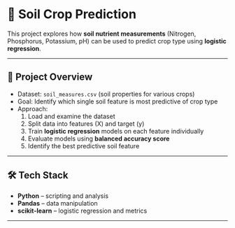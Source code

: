 # 🌱 Soil Crop Prediction

This project explores how **soil nutrient measurements** (Nitrogen, Phosphorus, Potassium, pH) can be used to predict crop type using **logistic regression**.

---

## 📌 Project Overview

- Dataset: `soil_measures.csv` (soil properties for various crops)
- Goal: Identify which single soil feature is most predictive of crop type
- Approach:
  1. Load and examine the dataset
  2. Split data into features (X) and target (y)
  3. Train **logistic regression** models on each feature individually
  4. Evaluate models using **balanced accuracy score**
  5. Identify the best predictive soil feature

---

## 🛠️ Tech Stack

- **Python** – scripting and analysis  
- **Pandas** – data manipulation  
- **scikit-learn** – logistic regression and metrics  

---
